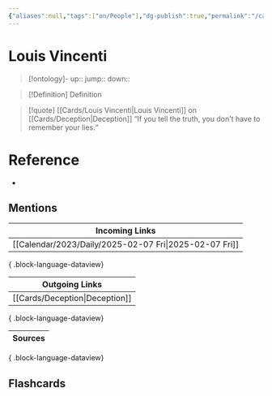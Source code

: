 ```yaml
---
{"aliases":null,"tags":["on/People"],"dg-publish":true,"permalink":"/cards/louis-vincenti/","dgPassFrontmatter":true}
---
```


# Louis Vincenti

> [!ontology]-
> up:: 
> jump:: 
> down:: 

> [!Definition] Definition

> [!quote] [[Cards/Louis Vincenti\|Louis Vincenti]] on [[Cards/Deception\|Deception]]
> “If you tell the truth, you don't have to remember your lies.“

# Reference

- 

## Mentions

| Incoming Links                                            |
| --------------------------------------------------------- |
| [[Calendar/2023/Daily/2025-02-07 Fri\|2025-02-07 Fri]] |

{ .block-language-dataview}

| Outgoing Links                    |
| --------------------------------- |
| [[Cards/Deception\|Deception]] |

{ .block-language-dataview}

| Sources |
| ------- |

{ .block-language-dataview}

## Flashcards